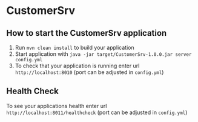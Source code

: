 # CustomerSrv

How to start the CustomerSrv application
---

1. Run `mvn clean install` to build your application
2. Start application with `java -jar target/CustomerSrv-1.0.0.jar server config.yml`
3. To check that your application is running enter url `http://localhost:8010` (port can be adjusted in `config.yml`)

Health Check
---

To see your applications health enter url `http://localhost:8011/healthcheck` (port can be adjusted in `config.yml`)

